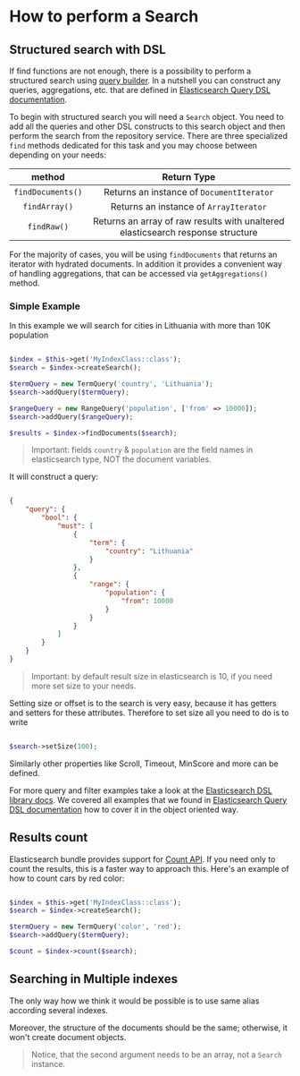# How to perform a Search

## Structured search with DSL

If find functions are not enough, there is a possibility to perform a structured search using [query builder](https://github.com/ongr-io/ElasticsearchDSL). In a nutshell you can construct any queries, aggregations, etc. that are defined in [Elasticsearch Query DSL documentation](https://www.elastic.co/guide/en/elasticsearch/reference/current/query-dsl.html).

To begin with structured search you will need a `Search` object. You need to add all the queries and other DSL constructs
to this search object and then perform the search from the repository service. There are three specialized `find` methods
dedicated for this task and you may choose between depending on your needs:

| method            | Return Type                                                                     |
|:-----------------:|:-------------------------------------------------------------------------------:|
| `findDocuments()` | Returns an instance of `DocumentIterator`                                       |
| `findArray()`     | Returns an instance of `ArrayIterator`                                          |
| `findRaw()`       | Returns an array of raw results with unaltered elasticsearch response structure | 

For the majority of cases, you will be using `findDocuments` that returns an iterator with hydrated documents. In addition
it provides a convenient way of handling aggregations, that can be accessed via `getAggregations()` method.

### Simple Example

In this example we will search for cities in Lithuania with more than 10K population

```php

$index = $this->get('MyIndexClass::class');
$search = $index->createSearch();

$termQuery = new TermQuery('country', 'Lithuania');
$search->addQuery($termQuery);

$rangeQuery = new RangeQuery('population', ['from' => 10000]);
$search->addQuery($rangeQuery);

$results = $index->findDocuments($search);

```

> Important: fields `country` & `population` are the field names in elasticsearch type, NOT the document variables.

It will construct a query:

```json

{
    "query": {
        "bool": {
            "must": [
                {
                    "term": {
                        "country": "Lithuania"
                    }
                },
                {
                    "range": {
                        "population": {
                            "from": 10000
                        }
                    }
                }
            ]
        }
    }
}

```

> Important: by default result size in elasticsearch is 10, if you need more set size to your needs.

Setting size or offset is to the search is very easy, because it has getters and setters for these attributes. 
Therefore to set size all you need to do is to write

```php

$search->setSize(100);

```

Similarly other properties like Scroll, Timeout, MinScore and more can be defined.

For more query and filter examples take a look at the [Elasticsearch DSL library docs](https://github.com/ongr-io/ElasticsearchDSL/blob/master/docs/index.md).
 We covered all examples that we found in [Elasticsearch Query DSL documentation](https://www.elastic.co/guide/en/elasticsearch/reference/current/query-dsl.html) how to cover it in the object oriented way.

## Results count

Elasticsearch bundle provides support for [Count API](https://www.elastic.co/guide/en/elasticsearch/reference/current/search-count.html). If you need only to count the results, this is a faster way to approach this. Here's an example of how to count cars by red color:

```php

$index = $this->get('MyIndexClass::class');
$search = $index->createSearch();

$termQuery = new TermQuery('color', 'red');
$search->addQuery($termQuery);

$count = $index->count($search);

```

## Searching in Multiple indexes

The only way how we think it would be possible is to use same alias according several indexes. 
 
Moreover, the structure of the documents should be the same; otherwise, it won't create document objects.

> Notice, that the second argument needs to be an array, not a `Search` instance.
